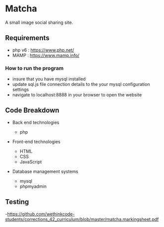 # Matcha

A small image social sharing site.

## Requirements

- php v6 : https://www.php.net/
- MAMP : https://www.mamp.info/

### How to run the program
- insure that you have mysql installed
- update sql.js file connection details to the your mysql configuration settings
- navigate to localhost:8888 in your browser to open the website

## Code Breakdown
- Back end technologies
    - php

- Front-end technologies
    - HTML
    - CSS
    - JavaScript
    
- Database management systems
    - mysql
    - phpmyadmin
    
## Testing
-https://github.com/wethinkcode-students/corrections_42_curriculum/blob/master/matcha.markingsheet.pdf
